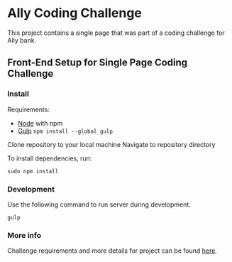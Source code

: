 # Ally Coding Challenge
This project contains a single page that was part of a coding challenge for Ally bank.

## Front-End Setup for Single Page Coding Challenge

### Install

Requirements:

* [Node](https://nodejs.org/en/) with npm
* [Gulp](http://gulpjs.com/) `npm install --global gulp`

Clone repository to your local machine
Navigate to repository directory

To install dependencies, run:

    sudo npm install


### Development

Use the following command to run server during development.

    gulp
    
### More info

Challenge requirements and more details for project can be found <a href="https://github.com/allylabs/fed-coding-challenge" target="_blank">here</a>.
